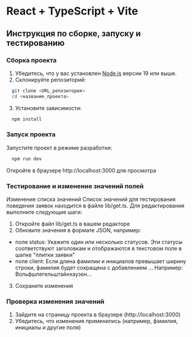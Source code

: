 # React + TypeScript + Vite

## Инструкция по сборке, запуску и тестированию

### Сборка проекта

1. Убедитесь, что у вас установлен [Node.js](https://nodejs.org/) версии 19 или выше.
2. Склонируйте репозиторий:
```bash
  git clone <URL_репозитория>
  cd <название_проекта>
```
3. Установите зависимости:
```bash
  npm install
```    

### Запуск проекта
Запустите проект в режиме разработки:
```bash
  npm run dev
```
Откройте в браузере http://localhost:3000 для просмотра

### Тестирование и изменение значений полей
Изменение списка значений
Список значений для тестирования поведения заявок находится в файле lib/get.ts. Для редактирования выполните следующие шаги:

1. Откройте файл lib/get.ts в вашем редакторе
2. Обновите значения в формате JSON, например:
  - поле status: Укажите один или несколько статусов. Эти статусы соответствуют заголовкам и отображаются в текстовом поле в шапке "плитки заявки"
  - поле client: Если длина фамилии и инициалов превышает ширину строки, фамилия будет сокращена с добавлением ... Например: Вольфшлегельштайнхаузен...
3. Сохраните изменения

### Проверка изменения значений

1. Зайдите на страницу проекта в браузере (http://localhost:3000)
2. Убедитесь, что изменения применились (например, фамилия, инициалы и другие поля)
